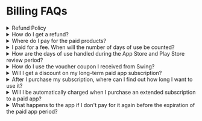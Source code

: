 # Billing FAQs

<details>

<summary>Refund Policy</summary>

Unused passes and tickets purchased from Swing2App can be refunded.

Please note, however, that no refunds will be given after the vouchers and prizes have been used.

**1) The refund can be fully refunded on the day of purchase of the paid subscription, but no refund will be made if the number of days of use is deducted by even one day.**

**2) When purchasing discounted products, no installment refund will be made for the remainder of the period after the date of use has commenced even for a single day.**

**3) If the payment was made by credit card or electronic payment, if the refund is made after 30 days of the payment date, the refund will be processed in the amount excluding the 10% card fee.**

**4)Unused tickets are 100% refundable.**

Even if your app isn't released to the Store, agency fees won't be refunded for apps that have used a ticket to register for the Store.

**5) For free passes and tickets received free of charge, such as coupons, even if you have not used them, there will be no refund.**

\*To apply for a refund, please refer to the 'How do I get a refund' section below.

</details>

<details>

<summary>How do I get a refund? </summary>

[Online Stores - <mark style="color:blue;">When you enter \[Payment Status\]</mark>](https://www.swing2app.com/view/payment\_list), the \[Request for Refund] button will pop up for the product you have paid.

You can get a refund by selecting the Request a Refund button.

\*At this time, you can only apply for a refund for unused tickets and tickets.

The Request a Refund button does not appear for used tickets!

Even if the refund application is completed in the swing, the cancellation authorization may take 1 to 4 days, depending on the card company.

If you face any other problems, please contact the Swing2App Customer Center.

**Email**: <mark style="color:blue;">help@swing2app.com</mark>

</details>

<details>

<summary>Where do I pay for the paid products?</summary>

For payment, you can see the app manager page – at the top of the dashboard, there is a \[Payment] menu.

Go to the Swing Pass, Ticket Purchase page/Swing Plugin purchase page, select the product you want, and pay for it. Payment methods include \[Credit Card Payment, Mobile Phone Payment, Passless Deposit, Kakao Pay, Swing-to-App Electronic Payment (Pay App)]. You can choose a convenient method and make a payment.

Mobile phone payment is not more than $50, so please use other methods such as card payment, pay app, Kakao Pay, Passless deposit, etc.

Mobile phone micropayments are not available to SKT carriers, so please understand the benefits. (LG, KT only)\\

Once the payment confirmation is complete, we will add the product as your username.

**Passbook-free deposits may take some time outside business hours, weekends and holidays because the person in charge will add the voucher after the deposit has been confirmed.**&#x20;

[Online Stores -](https://www.swing2app.com/view/payment\_list)You can check your purchases and products in \[Payment Status].

</details>

<details>

<summary>I paid for a fee. When will the number of days of use be counted?</summary>

Paid subscriptions are counted for days from the date of payment of the subscription.

For example, if you paid on March 4th, the period starts on the 4th of March.

So if you need to put an app on your stove, make sure you've finished building the app and then buy a paid subscription and upload ticket.

</details>

<details>

<summary>How are the days of use handled during the App Store and Play Store review period?</summary>

The App Store and Play Store review period takes about a week.

During the examination period, the number of days of use of the pass will be deducted as it is.

**Even if the app has not been released to the Store, the number of days of use will be counted because the app must operate normally during the review period.**

Therefore, we will not supplement the review period of the app.

Users may want to think about the review period in advance and use it as a way to add more tickets in time for the completion of the review.

</details>

<details>

<summary>How do I use the voucher coupon I received from Swing?</summary>

When you receive a swing coupon by email, the coupon has a serial number.&#x20;

****[Swing homepage Online Stores > Use Coupon](https://www.swing2app.com/view/payment\_coupon\_use) Go to the menu, enter the serial number listed on the coupon and use the coupon.

The coupon has a redemption period, so be sure to check the expiration date. The applied product can be checked in the [Online Stores - <mark style="color:blue;">\[Payment Status\]</mark>](https://www.swing2app.com/view/payment\_list) menu.

</details>

<details>

<summary>Will I get a discount on my long-term paid app subscription?</summary>

If you look at the prices of your products, we offer 6 months and 12 months at a discount.

\-19-20% discount on 6-month subscription purchase

\-26%-30% discount on 12-month subscription purchase

You can buy a 1-month pass cheaper than you would for a 1-month pass, and the discount rate varies from product to product, so please check the price and proceed with your purchase.

</details>

<details>

<summary>After I purchase my subscription, where can I find out how long I want to use it?</summary>

When you purchase an item, the top of the dashboard lists the name of the purchased product and the expiration date of the app.&#x20;

And [Online Stores - <mark style="color:blue;">\[Payment Status\]</mark>](https://www.swing2app.com/view/payment\_list) allows you to check the usage period along with the detailed payment status of the purchased product.

</details>

<details>

<summary>Will I be automatically charged when I purchase an extended subscription to a paid app?</summary>

It's not an automatic payment.

Therefore, after confirming the date of use, you must re-purchase on the site before the expiration of the period to extend the period of use.

Please check the date of use correctly and make your payment.

</details>

<details>

<summary>What happens to the app if I don't pay for it again before the expiration of the paid app period?</summary>

When the paid period ends, the app will also be suspended.

The app will not be deleted, so if you re-purchase your subscription, the app will automatically be restored and run normally.

The number of days you can use the paid app is listed on the dashboard screen at the top of the Swing2App site app manager page.

From the date of use, you will receive an e-mail announcing the end of the service period, so you can pay before the end of the use date.

</details>
